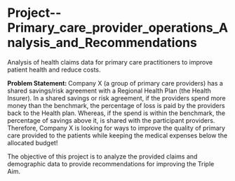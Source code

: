 # Project--Primary_care_provider_operations_Analysis_and_Recommendations
Analysis of health claims data for primary care practitioners to improve patient health and reduce costs.  

<b> Problem Statement: </b>
Company X (a group of primary care providers) has a shared savings/risk agreement with a Regional Health Plan (the Health Insurer). 
In a shared savings or risk agreement, if the providers spend more money than the benchmark, the percentage of loss is paid by the providers back to the Health plan. Whereas, if the spend is within the benchmark, the percentage of savings above it, is shared with the participant providers. 
Therefore, Company X is looking for ways to improve the quality of primary care provided to the patients while keeping the medical expenses below the allocated budget!

The objective of this project is to analyze the provided claims and demographic data to provide recommendations for improving the Triple Aim. 
